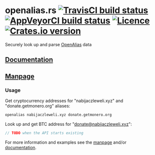 # openalias.rs [![TravisCI build status](https://travis-ci.org/nabijaczleweli/openalias.rs.svg?branch=master)](https://travis-ci.org/nabijaczleweli/openalias.rs) [![AppVeyorCI build status](https://ci.appveyor.com/api/projects/status/cspjknvfow5gfro0/branch/master?svg=true)](https://ci.appveyor.com/project/nabijaczleweli/openalias.rs/branch/master) [![Licence](https://img.shields.io/badge/license-MIT-blue.svg?style=flat)](LICENSE) [![Crates.io version](http://meritbadge.herokuapp.com/openalias)](https://crates.io/crates/openalias)
Securely look up and parse [OpenAlias](https://openalias.org) data

## [Documentation](https://cdn.rawgit.com/nabijaczleweli/openalias.rs/doc/openalias/index.html)
## [Manpage](https://cdn.rawgit.com/nabijaczleweli/openalias.rs/man/openalias.1.html)

### Usage

Get cryptocurrency addresses for "nabijaczleweli.xyz" and "donate.getmonero.org" aliases:

```sh
openalias nabijaczleweli.xyz donate.getmonero.org
```

Look up and get BTC address for "donate@nabijaczleweli.xyz":

```rust
// TODO when the API starts existing
```

For more information and examples see the [manpage](https://cdn.rawgit.com/nabijaczleweli/openalias.rs/man/cargo-install-update.1.html) and/or
[documentation](https://cdn.rawgit.com/nabijaczleweli/openalias.rs/doc/openalias/index.html).

